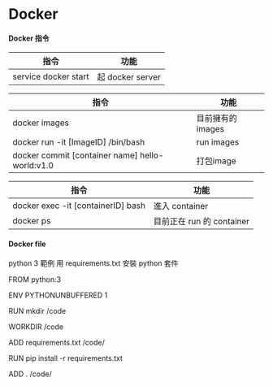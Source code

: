 # Docker
#### Docker 指令

指令                 | 功能
-------------------- |------------------------
service docker start | 起 docker server


指令                 | 功能
-------------------- |------------------------
docker images        | 目前擁有的images
docker run -it [ImageID] /bin/bash | run images
docker commit [container name] hello-world:v1.0 | 打包image


指令                 | 功能
-------------------- |------------------------
docker exec -it [containerID] bash | 進入 container
docker ps            | 目前正在 run 的 container


#### Docker file

python 3 範例
用 requirements.txt 安裝 python 套件




FROM python:3 

ENV PYTHONUNBUFFERED 1

RUN mkdir /code

WORKDIR /code

ADD requirements.txt /code/

RUN pip install -r requirements.txt

ADD . /code/

